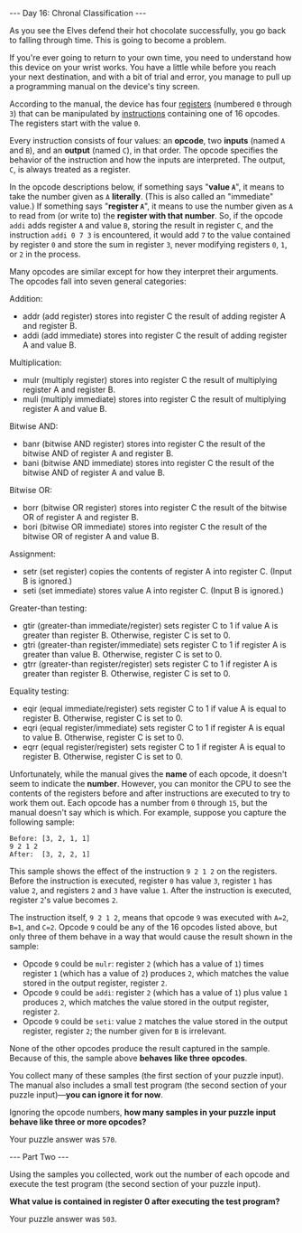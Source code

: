--- Day 16: Chronal Classification ---

As you see the Elves defend their hot chocolate successfully, you go back to
falling through time. This is going to become a problem.

If you're ever going to return to your own time, you need to understand how
this device on your wrist works. You have a little while before you reach your
next destination, and with a bit of trial and error, you manage to pull up
a programming manual on the device's tiny screen.

According to the manual, the device has four
[registers](https://en.wikipedia.org/wiki/Hardware_register) (numbered `0`
through `3`) that can be manipulated by
[instructions](https://en.wikipedia.org/wiki/Instruction_set_architecture#Instructions)
containing one of 16 opcodes. The registers start with the value `0`.

Every instruction consists of four values: an **opcode**, two **inputs** (named
`A` and `B`), and an **output** (named `C`), in that order. The opcode
specifies the behavior of the instruction and how the inputs are interpreted.
The output, `C`, is always treated as a register.

In the opcode descriptions below, if something says "**value `A`**", it means
to take the number given as `A` **literally**. (This is also called an
"immediate" value.) If something says "**register `A`**", it means to use the
number given as `A` to read from (or write to) the **register with that
number**. So, if the opcode `addi` adds register `A` and value `B`, storing the
result in register `C`, and the instruction `addi 0 7 3` is encountered, it
would add `7` to the value contained by register `0` and store the sum in
register `3`, never modifying registers `0`, `1`, or `2` in the process.

Many opcodes are similar except for how they interpret their arguments. The
opcodes fall into seven general categories:

Addition:

- addr (add register) stores into register C the result of adding register
  A and register B.
- addi (add immediate) stores into register C the result of adding register
  A and value B.

Multiplication:

- mulr (multiply register) stores into register C the result of multiplying
  register A and register B.
- muli (multiply immediate) stores into register C the result of multiplying
  register A and value B.

Bitwise AND:

- banr (bitwise AND register) stores into register C the result of the bitwise
  AND of register A and register B.
- bani (bitwise AND immediate) stores into register C the result of the bitwise
  AND of register A and value B.

Bitwise OR:

- borr (bitwise OR register) stores into register C the result of the bitwise
  OR of register A and register B.
- bori (bitwise OR immediate) stores into register C the result of the bitwise
  OR of register A and value B.

Assignment:

- setr (set register) copies the contents of register A into register C. (Input
  B is ignored.)
- seti (set immediate) stores value A into register C. (Input B is ignored.)

Greater-than testing:

- gtir (greater-than immediate/register) sets register C to 1 if value A is
  greater than register B. Otherwise, register C is set to 0.
- gtri (greater-than register/immediate) sets register C to 1 if register A is
  greater than value B. Otherwise, register C is set to 0.
- gtrr (greater-than register/register) sets register C to 1 if register A is
  greater than register B. Otherwise, register C is set to 0.

Equality testing:

- eqir (equal immediate/register) sets register C to 1 if value A is equal to
  register B. Otherwise, register C is set to 0.
- eqri (equal register/immediate) sets register C to 1 if register A is equal
  to value B. Otherwise, register C is set to 0.
- eqrr (equal register/register) sets register C to 1 if register A is equal to
  register B. Otherwise, register C is set to 0.

Unfortunately, while the manual gives the **name** of each opcode, it doesn't
seem to indicate the **number**. However, you can monitor the CPU to see the
contents of the registers before and after instructions are executed to try to
work them out. Each opcode has a number from `0` through `15`, but the manual
doesn't say which is which. For example, suppose you capture the following
sample:

```
Before: [3, 2, 1, 1]
9 2 1 2
After:  [3, 2, 2, 1]
```

This sample shows the effect of the instruction `9 2 1 2` on the registers.
Before the instruction is executed, register `0` has value `3`, register `1`
has value `2`, and registers `2` and `3` have value `1`. After the instruction
is executed, register `2`'s value becomes `2`.

The instruction itself, `9 2 1 2`, means that opcode `9` was executed with
`A=2`, `B=1`, and `C=2`. Opcode `9` could be any of the 16 opcodes listed
above, but only three of them behave in a way that would cause the result shown
in the sample:

- Opcode `9` could be `mulr`: register `2` (which has a value of `1`) times
  register `1` (which has a value of `2`) produces `2`, which matches the value
  stored in the output register, register `2`.
- Opcode `9` could be `addi`: register `2` (which has a value of `1`) plus
  value `1` produces `2`, which matches the value stored in the output
  register, register `2`.
- Opcode `9` could be `seti`: value `2` matches the value stored in the output
  register, register `2`; the number given for `B` is irrelevant.

None of the other opcodes produce the result captured in the sample. Because of
this, the sample above **behaves like three opcodes**.

You collect many of these samples (the first section of your puzzle input). The
manual also includes a small test program (the second section of your puzzle
input)&mdash;**you can ignore it for now**.

Ignoring the opcode numbers, **how many samples in your puzzle input behave
like three or more opcodes?**

Your puzzle answer was `570`.

--- Part Two ---

Using the samples you collected, work out the number of each opcode and execute
the test program (the second section of your puzzle input).

**What value is contained in register 0 after executing the test program?**

Your puzzle answer was `503`.
